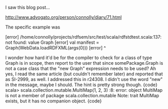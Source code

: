 I saw this blog post...

http://www.advogato.org/person/connolly/diary/71.html

The specific example was

[error] /home/connolly/projects/rdfsem/src/test/scala/rdfstdtest.scala:137:
not found: value Graph
[error]     val manifest = Graph(WebData.loadRDFXML(args(0)))
[error]                    ^

I wonder how hard it'd be for the compiler to check for a class of type Graph is in scope, then report to the user that since somePackage.Graph is not a case class that the "new Graph" expression needs to be used?
Ah yes, I read the same article (but couldn't remember later) and reported that as SI-2999, as well.
I addressed this in r24308.  I didn't use the word "new" in the message, maybe I should.  The hint is pretty strong though.
{code}
      scala> scala.collection.mutable.MultiMap(1, 2, 3)
      <console>:8: error: object MultiMap is not a member of package scala.collection.mutable
      Note: trait MultiMap exists, but it has no companion object.
{code}
